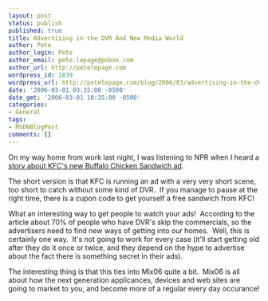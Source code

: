 ```yaml
---
layout: post
status: publish
published: true
title: Advertising in the DVR And New Media World
author: Pete
author_login: Pete
author_email: pete.lepage@pobox.com
author_url: http://petelepage.com
wordpress_id: 1839
wordpress_url: http://petelepage.com/blog/2006/03/advertising-in-the-dvr-and-new-media-world/
date: '2006-03-01 03:35:00 -0500'
date_gmt: '2006-03-01 10:35:00 -0500'
categories:
- General
tags:
- MSDNBlogPost
comments: []
---
```

<p>On my way home from work last night, I was listening to NPR when I heard a<a href="http://www.npr.org/templates/story/story.php?storyId=5238119"> story about KFC's new Buffalo Chicken Sandwich ad</a>.&nbsp; </p>
<p>The short version is that KFC is running an ad with a very very short scene, too short to catch without some kind of DVR.&nbsp; If you manage to pause at the right time, there is a cupon code to get yourself a free sandwich from KFC!&nbsp; </p>
<p>What an interesting way to get people to watch your ads!&nbsp; According to the article about 70% of people who have DVR's skip the commercials, so the advertisers need to find new ways of getting into our homes.&nbsp; Well, this is certainly one way.&nbsp; It's not going to work for every case (it'll start getting old after they do it once or twice, and they depend on the hype to advertise about the fact there is something secret in their ads).</p>
<p>The interesting thing is that this ties into Mix06 quite a bit.&nbsp; Mix06 is all about how the next generation applicances, devices and web sites are going to market to you, and become more of a regular every day occurance!</p>
